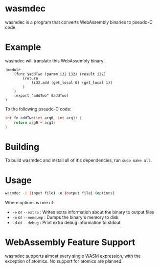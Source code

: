 # wasmdec
wasmdec is a program that converts WebAssembly binaries to pseudo-C code.

# Example
wasmdec will translate this WebAssembly binary:
```wasm
(module
	(func $addTwo (param i32 i32) (result i32)
		(return
			(i32.add (get_local 0) (get_local 1))
		)
	)
	(export "addTwo" $addTwo)
)
```
To the following pseudo-C code:
```c
int fn_addTwo(int arg0, int arg1) {
	return arg0 + arg1;
}
```
# Building
To build wasmdec and install all of it's dependencies, run `sudo make all`.
# Usage
```bash
wasmdec -i (input file) -o (output file) (options)
```
Where options is one of:
- `-e` or `--extra` : Writes extra information about the binary to output files
- `-m` or `--memdump` : Dumps the binary's memory to disk
- `-d` or `--debug` : Print extra debug information to stdout

# WebAssembly Feature Support
wasmdec supports almost every single WASM expression, with the exception of atomics. No support for atomics are planned.